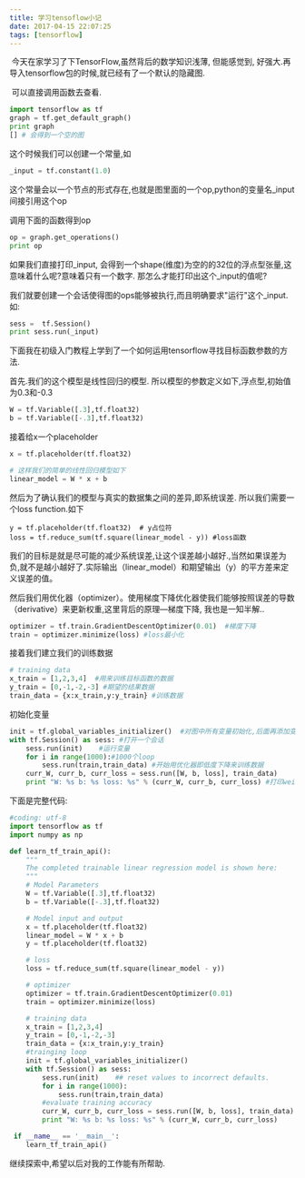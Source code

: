 ```yaml
---
title: 学习tensoflow小记
date: 2017-04-15 22:07:25
tags: [tensorflow]
---
```


​    今天在家学习了下TensorFlow,虽然背后的数学知识浅薄,  但能感觉到, 好强大.再导入tensorflow包的时候,就已经有了一个默认的隐藏图.

​	可以直接调用函数去查看. 

```python
import tensorflow as tf
graph = tf.get_default_graph()
print graph
[] # 会得到一个空的图
```

这个时候我们可以创建一个常量,如

```python
_input = tf.constant(1.0)
```

这个常量会以一个节点的形式存在,也就是图里面的一个op,python的变量名_input间接引用这个op

调用下面的函数得到op

```python
op = graph.get_operations()
print op
```

如果我们直接打印_input, 会得到一个shape(维度)为空的的32位的浮点型张量,这意味着什么呢?意味着只有一个数字.
那怎么才能打印出这个_input的值呢?

我们就要创建一个会话使得图的ops能够被执行,而且明确要求"运行"这个_input.如:

```python
sess =  tf.Session()
print sess.run(_input)
```



下面我在初级入门教程上学到了一个如何运用tensorflow寻找目标函数参数的方法.

首先.我们的这个模型是线性回归的模型. 所以模型的参数定义如下,浮点型,初始值为0.3和-0.3

```python
W = tf.Variable([.3],tf.float32) 
b = tf.Variable([-.3],tf.float32)
```

接着给x一个placeholder

```python
x = tf.placeholder(tf.float32)

# 这样我们的简单的线性回归模型如下
linear_model = W * x + b 
```

然后为了确认我们的模型与真实的数据集之间的差异,即系统误差. 所以我们需要一个loss function.如下

```pytho
y = tf.placeholder(tf.float32)  # y占位符
loss = tf.reduce_sum(tf.square(linear_model - y)) #loss函数
```

我们的目标是就是尽可能的减少系统误差,让这个误差越小越好.,当然如果误差为负,就不是越小越好了.实际输出（linear_model）和期望输出（y）的平方差来定义误差的值。

然后我们用优化器（optimizer）。使用梯度下降优化器使我们能够按照误差的导数（derivative）来更新权重,这里背后的原理—梯度下降, 我也是一知半解..

```python
optimizer = tf.train.GradientDescentOptimizer(0.01)  #梯度下降
train = optimizer.minimize(loss) #loss最小化
```

接着我们建立我们的训练数据

```python
# training data
x_train = [1,2,3,4]  #用来训练目标函数的数据
y_train = [0,-1,-2,-3] #期望的结果数据
train_data = {x:x_train,y:y_train} #训练数据
```

初始化变量

```python
init = tf.global_variables_initializer()  #对图中所有变量初始化,后面再添加变量后可以再次运行,但原有的init不包括新的变量
with tf.Session() as sess: #打开一个会话
    sess.run(init)    #运行变量
    for i in range(1000):#1000个loop
        sess.run(train,train_data) #开始用优化器即低度下降来训练数据
    curr_W, curr_b, curr_loss = sess.run([W, b, loss], train_data) 
    print "W: %s b: %s loss: %s" % (curr_W, curr_b, curr_loss) #打印weight,bias term和loss

```

下面是完整代码:

```python
#coding: utf-8
import tensorflow as tf
import numpy as np

def learn_tf_train_api():
    """
    The completed trainable linear regression model is shown here:
    """
    # Model Parameters
    W = tf.Variable([.3],tf.float32)
    b = tf.Variable([-.3],tf.float32)

    # Model input and output
    x = tf.placeholder(tf.float32)
    linear_model = W * x + b
    y = tf.placeholder(tf.float32)

    # loss
    loss = tf.reduce_sum(tf.square(linear_model - y))

    # optimizer
    optimizer = tf.train.GradientDescentOptimizer(0.01)
    train = optimizer.minimize(loss)

    # training data
    x_train = [1,2,3,4]
    y_train = [0,-1,-2,-3]
    train_data = {x:x_train,y:y_train}
    #trainging loop
    init = tf.global_variables_initializer()
    with tf.Session() as sess:
        sess.run(init)    ## reset values to incorrect defaults.
        for i in range(1000):
            sess.run(train,train_data)
        #evaluate training accuracy
        curr_W, curr_b, curr_loss = sess.run([W, b, loss], train_data)
        print "W: %s b: %s loss: %s" % (curr_W, curr_b, curr_loss)

 if __name__ == '__main__':
    learn_tf_train_api()
```



继续探索中,希望以后对我的工作能有所帮助.



